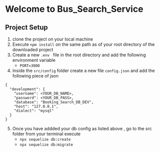 #  Welcome to Bus_Search_Service

## Project Setup 
1. clone the project on your local machine 
2. Execute ` npm install ` on the same path as of your root directory of the downloaded project  
3. Create a new `.env ` file in the root directory and add the following environment variable 
      - `PORT=3000`
4. Inside the `src/config` folder create a new file `config.json` and add the following piece of json 

```
{
  "development": {
    "username": <YOUR_DB_NAME>,
    "password": <YOUR_DB_PASS>,
    "database": "Booking_Search_DB_DEV",
    "host": "127.0.0.1",
    "dialect": "mysql"
  }
}

```
5. Once you have addded your db config as listed above , go to the src folder from your terminal 
execute 
    - `npx sequelize db:create`
    - `npx sequelize db:migrate` 
